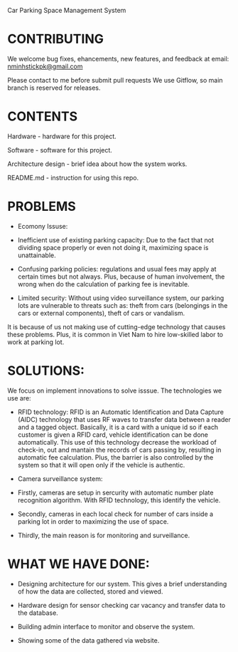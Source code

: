 Car Parking Space Management System

# CONTRIBUTING

We welcome bug fixes, ehancements, new features, and feedback at email: nminhstickpk@gmail.com

Please contact to me before submit pull requests We use Gitflow, so main branch is reserved for releases.

# CONTENTS

Hardware - hardware for this project.

Software - software for this project.

Architecture design - brief idea about how the system works.

README.md - instruction for using this repo.

# PROBLEMS

- Ecomony Issuse:

+ Inefficient use of existing parking capacity:  Due to the fact that not dividing space properly or even not doing it, maximizing space is unattainable.

+ Confusing parking policies: regulations and usual fees may apply at certain times but not always. Plus, because of human involvement, the wrong when do the calculation of parking fee is inevitable.

- Limited security: Without using video surveillance system, our parking lots are vulnerable to threats such as: theft from cars (belongings in the cars or external components), theft of cars or vandalism.

It is because of us not making use of cutting-edge technology that causes these problems. Plus, it is common in Viet Nam to hire low-skilled labor to work at parking lot.

# SOLUTIONS: 

We focus on implement innovations to solve isssue. The technologies we use are:

- RFID technology: RFID is an Automatic Identification and Data Capture (AIDC) technology that uses RF waves to transfer data between a reader and a tagged object. Basically, it is a card with a unique id so if each customer is given a RFID card, vehicle identification can be done automatically. This use of this technology decrease the workload of check-in, out and mantain the records of cars passing by, resulting in automatic fee calculation. Plus, the barrier is also controlled by the system so that it will open only if the vehicle is authentic.

- Camera surveillance system: 

+ Firstly, cameras are setup in sercurity with automatic number plate recognition algorithm. With RFID technology, this identify the vehicle.

+ Secondly, cameras in each local check for number of cars inside a parking lot in order to maximizing the use of space.

+ Thirdly, the main reason is for monitoring and surveillance.

# WHAT WE HAVE DONE:
- Designing architecture for our system. This gives a brief understanding of how the data are collected, stored and viewed.

- Hardware design for sensor checking car vacancy and transfer data to the database.

- Building admin interface to monitor and observe the system.

- Showing some of the data gathered via website.


